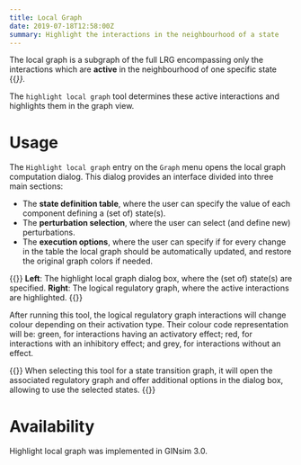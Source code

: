```yaml
---
title: Local Graph
date: 2019-07-18T12:58:00Z
summary: Highlight the interactions in the neighbourhood of a state
---
```



The local graph is a subgraph of the full LRG encompassing only the interactions
which are **active** in the neighbourhood of one specific state {{<cite Remy2008 />}}.

The ``highlight local graph`` tool determines these active interactions and highlights
them in the graph view.


Usage
=====



The ``Highlight local graph`` entry on the ``Graph`` menu opens the local
graph computation dialog. This dialog provides an interface divided into 
three main sections:

* The **state definition table**, where the user can specify
  the value of each component defining a (set of) state(s).
* The **perturbation selection**, where the user can select
  (and define new) perturbations.
* The **execution options**, where the user can specify if for every
  change in the table the local graph should be automatically updated,
  and restore the original graph colors if needed.

{{<fig src="localgraph.png" title="Example of local graph highlight">}}
**Left**: The highlight local graph dialog box, where the (set of) state(s) are specified.
**Right**: The logical regulatory graph, where the active interactions are highlighted.
{{</fig>}}

After running this tool, the logical regulatory graph interactions will change colour
depending on their activation type. Their colour code representation will be:
green, for interactions having an activatory effect;
red, for interactions with an inhibitory effect;
and grey, for interactions without an effect.

{{<notice note>}}
When selecting this tool for a state transition graph, it will open the
associated regulatory graph and offer additional options in the dialog box,
allowing to use the selected states.
{{</notice>}}


Availability
============

Highlight local graph was implemented in GINsim 3.0.

